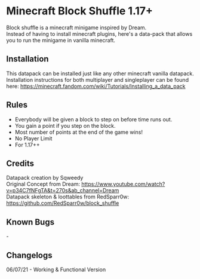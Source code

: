 # Minecraft Block Shuffle 1.17+

Block shuffle is a minecraft minigame inspired by Dream.\
Instead of having to install minecraft plugins, here's a data-pack that allows you to run the minigame in vanilla minecraft.

## Installation
This datapack can be installed just like any other minecraft vanilla datapack.\
Installation instructions for both multiplayer and singleplayer can be found here: https://minecraft.fandom.com/wiki/Tutorials/Installing_a_data_pack

## Rules
- Everybody will be given a block to step on before time runs out.
- You gain a point if you step on the block.
- Most number of points at the end of the game wins!
- No Player Limit
- For 1.17++

## Credits
Datapack creation by Sqweedy\
Original Concept from Dream: https://www.youtube.com/watch?v=p34C7fNFgTA&t=270s&ab_channel=Dream \
Datapack skeleton & loottables from RedSparr0w: https://github.com/RedSparr0w/block_shuffle

## Known Bugs
\-

## Changelogs
06/07/21 - Working & Functional Version
